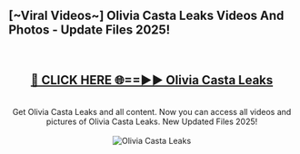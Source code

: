 <h2>[~Viral Videos~] Olivia Casta Leaks Videos And Photos - Update Files 2025!</h2>
<br>
<div align="center">
<h2><a href="https://top-ai-tools.click/QrbHav" rel="nofollow">🔴 CLICK HERE 🌐==►► Olivia Casta Leaks</a></h2>
<br>
Get Olivia Casta Leaks and all content. Now you can access all videos and pictures of Olivia Casta Leaks. New Updated Files 2025!
<br>
<br>
<a href="https://top-ai-tools.click/QrbHav" rel="nofollow" data-target="animated-image.originalLink"><img src="https://i.ibb.co.com/WyWwxjT/player-gif2.gif" alt="Olivia Casta Leaks" style="max-width: 100%; display: inline-block;" data-target="animated-image.originalImage"></a>
</div>
<br>